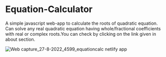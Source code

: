 # Equation-Calculator
A simple javascript web-app to calculate the roots of quadratic equation.
Can solve any real quadratic equation having whole/fractional coefficients with real or complex roots.You can check by clicking on the link given in about section.

![Web capture_27-8-2022_4599_equationcalc netlify app](https://user-images.githubusercontent.com/106222706/187029253-2629e1bd-9ab8-4364-ae21-5f5260123dac.jpeg)
